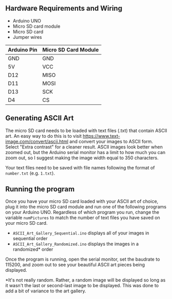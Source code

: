 ## Hardware Requirements and Wiring
- Arduino UNO
- Micro SD card module
- Micro SD card
- Jumper wires

| Arduino Pin | Micro SD Card Module |
|-|-|
| GND | GND |
| 5V | VCC |
| D12 | MISO |
| D11 | MOSI |
| D13 | SCK |
| D4 | CS |

## Generating ASCII Art

The micro SD card needs to be loaded with text files (.txt) that contain ASCII art. An easy way to do this is to visit https://www.text-image.com/convert/ascii.html and convert your images to ASCII form. Select "Extra contrast" for a cleaner result. ASCII images look better when zoomed out, but the Arduino serial monitor has a limit to how much you can zoom out, so I suggest making the image width equal to 350 characters.

Your text files need to be saved with file names following the format of `number.txt` (e.g. `1.txt`). 

## Running the program

Once you have your micro SD card loaded with your ASCII art of choice, plug it into the micro SD card module and run one of the following programs on your Arduino UNO. Regardless of which program you run, change the variable `numPictures` to match the number of text files you have saved on your micro SD card.
- `ASCII_Art_Gallery_Sequential.ino` displays all of your images in sequential order
- `ASCII_Art_Gallery_Randomized.ino` displays the images in a randomized* order

Once the program is running, open the serial monitor, set the baudrate to 115200, and zoom out to see your beautiful ASCII art pieces being displayed.

*It's not really random. Rather, a random image will be displayed so long as it wasn't the last or second-last image to be displayed. This was done to add a bit of variance to the art gallery.
